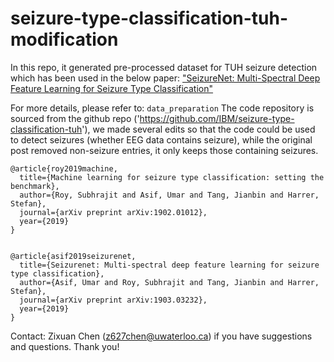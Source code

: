 # seizure-type-classification-tuh-modification

In this repo, it generated pre-processed dataset for TUH seizure detection which has been used in the below paper:
["SeizureNet: Multi-Spectral Deep Feature Learning for Seizure Type Classification"](https://arxiv.org/abs/1903.03232)

For more details, please refer to: `data_preparation`
The code repository is sourced from the github repo ('https://github.com/IBM/seizure-type-classification-tuh'), we made several edits so that the code could be used to detect seizures (whether EEG data contains seizure), while the original post removed non-seizure entries, it only keeps those containing seizures.  

```
@article{roy2019machine,
  title={Machine learning for seizure type classification: setting the benchmark},
  author={Roy, Subhrajit and Asif, Umar and Tang, Jianbin and Harrer, Stefan},
  journal={arXiv preprint arXiv:1902.01012},
  year={2019}
}


@article{asif2019seizurenet,
  title={Seizurenet: Multi-spectral deep feature learning for seizure type classification},
  author={Asif, Umar and Roy, Subhrajit and Tang, Jianbin and Harrer, Stefan},
  journal={arXiv preprint arXiv:1903.03232},
  year={2019}
}

```

Contact: Zixuan Chen (z627chen@uwaterloo.ca) if you have suggestions and questions. Thank you!
